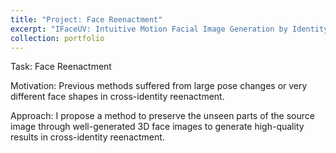 ```yaml
---
title: "Project: Face Reenactment"
excerpt: "IFaceUV: Intuitive Motion Facial Image Generation by Identity Preservation via UV map <br/><img src='/images/IFaceUV_gif.gif'>"
collection: portfolio
---
```



Task: Face Reenactment

Motivation: Previous methods suffered from large pose changes or very different face shapes in cross-identity reenactment.

Approach: I propose a method to preserve the unseen parts of the source image through well-generated 3D face images to generate high-quality results in cross-identity reenactment.
